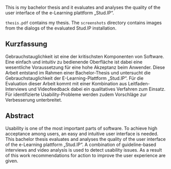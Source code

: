 This is my bachelor thesis and it evaluates and analyses the quality of the user interface of the e-Learning plattform „Stud.IP“.

`thesis.pdf` contains my thesis. The `screenshots` directory contains images from the dialogs of the evaluated Stud.IP installation.

## Kurzfassung
Gebrauchstauglichkeit ist eine der kritischsten Komponenten von Software. Eine einfach und intuitiv zu bedienende Oberfläche ist dabei eine wesentliche Voraussetzung für eine hohe Akzeptanz beim Anwender. Diese Arbeit entstand im Rahmen einer Bachelor-Thesis und untersucht die Gebrauchstauglichkeit der E-Learning-Plattform „Stud.IP“. Für die Evaluation dieser Arbeit kommt mit einer Kombination aus Leitfaden-Interviews und Videofeedback dabei ein qualitatives Verfahren zum Einsatz. Für identifizierte Usability-Probleme werden zudem Vorschläge zur Verbesserung unterbreitet.

## Abstract
Usability is one of the most important parts of software. To achieve high acceptance among users, an easy and intuitive user interface is needed. This bachelor thesis evaluates and analyses the quality of the user interface of the e-Learning plattform „Stud.IP“. A combination of guideline-based interviews and video analysis is used to detect usability issues. As a result of this work recommendations for action to improve the user experience are given.